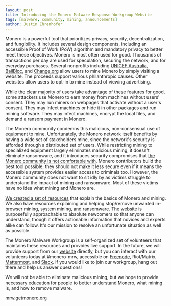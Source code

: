 ```yaml
---
layout: post
title: Introducing the Monero Malware Response Workgroup Website
tags: [malware, community, mining, announcements]
author: Justin Ehrenhofer
---
```


Monero is a powerful tool that prioritizes privacy, security, decentralization, and fungibility. It includes several design components, including an accessible Proof of Work (PoW) algorithm and mandatory privacy to better meet these objectives. Monero is most often used for good. Thousands of transactions per day are used for speculation, securing the network, and for everyday purchases. Several nonprofits including [UNICEF Australia](https://www.thehopepage.org/), [BailBloc](https://bailbloc.thenewinquiry.com), and [Change.org](https://theminingscreensaver.com) allow users to mine Monero by simply visiting a website. The proceeds support various philanthropic causes. Other websites allow users to opt-in to mine instead of viewing advertising.

While the clear majority of users take advantage of these features for good, some attackers use Monero to earn money from machines without users' consent. They may run miners on webpages that activate without a user's consent. They may infect machines or hide it in other packages and run mining software. They may infect machines, encrypt the local files, and demand a ransom payment in Monero.

The Monero community condemns this malicious, non-consensual use of equipment to mine. Unfortunately, the Monero network itself benefits by having a wide set of stakeholders mine, since the network's security is afforded through a distributed set of users. While restricting mining to specialized equipment largely eliminates malicious mining, it doesn't eliminate ransomware, and it introduces security compromises that [the Monero community is not comfortable with](https://getmonero.org/2018/02/11/PoW-change-and-key-reuse.html). Monero contributors build the best tool possible; they should not make it less secure even if it means the accessible system provides easier access to criminals too. However, the Monero community does not want to sit idly by as victims struggle to understand the impact of mining and ransomware. Most of these victims have no idea what mining and Monero are.

[We created a set of resources](https://mrw.getmonero.org) that explain the basics of Monero and mining. We also have resources explaining and helping stop/remove unwanted in-browser mining, system mining, and ransomware. The website is purposefully approachable to absolute newcomers so that anyone can understand, though it offers actionable information that novices and experts alike can follow. It's our mission to resolve an unfortunate situation as well as possible.

The Monero Malware Workgroup is a self-organized set of volunteers that maintains these resources and provides live support. In the future, we will provide support from our [website](https://mrw.getmonero.org) directly, but you can interact with our volunteers today at #monero-mrw, accessible on [Freenode](https://kiwiirc.com/nextclient/#irc://irc.freenode.net/#monero-mrw), Riot/Matrix, [Mattermost](https://mattermost.getmonero.org/monero/channels/monero-mrw), and [Slack](https://monero.slack.com). If you would like to join our workgroup, hang out there and help us answer questions!

We will not be able to eliminate malicious mining, but we hope to provide necessary education for people to better understand Monero, what mining is, and how to remove malware.

[mrw.getmonero.org](https://mrw.getmonero.org)
